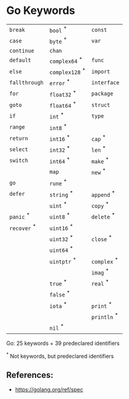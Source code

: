 # Go Keywords

|                        |                           |                        |
| ---------------------- | ------------------------- | ---------------------- |
| `break`                | `bool` <sup>*</sup>       | `const`                |
| `case`                 | `byte` <sup>*</sup>       | `var`                  |
| `continue`             | `chan`                    |                        |
| `default`              | `complex64` <sup>*</sup>  | `func`                 |
| `else`                 | `complex128` <sup>*</sup> | `import`               |
| `fallthrough`          | `error` <sup>*</sup>      | `interface`            |
| `for`                  | `float32` <sup>*</sup>    | `package`              |
| `goto`                 | `float64` <sup>*</sup>    | `struct`               |
| `if`                   | `int` <sup>*</sup>        | `type`                 |
| `range`                | `int8` <sup>*</sup>       |                        |
| `return`               | `int16` <sup>*</sup>      | `cap` <sup>*</sup>     |
| `select`               | `int32` <sup>*</sup>      | `len` <sup>*</sup>     |
| `switch`               | `int64` <sup>*</sup>      | `make` <sup>*</sup>    |
|                        | `map`                     | `new` <sup>*</sup>     |
| `go`                   | `rune` <sup>*</sup>       |                        |
| `defer`                | `string` <sup>*</sup>     | `append` <sup>*</sup>  |
|                        | `uint` <sup>*</sup>       | `copy` <sup>*</sup>    |
| `panic` <sup>*</sup>   | `uint8` <sup>*</sup>      | `delete` <sup>*</sup>  |
| `recover` <sup>*</sup> | `uint16` <sup>*</sup>     |                        |
|                        | `uint32` <sup>*</sup>     | `close` <sup>*</sup>   |
|                        | `uint64` <sup>*</sup>     |                        |
|                        | `uintptr` <sup>*</sup>    | `complex` <sup>*</sup> |
|                        |                           | `imag` <sup>*</sup>    |
|                        | `true` <sup>*</sup>       | `real` <sup>*</sup>    |
|                        | `false` <sup>*</sup>      |                        |
|                        | `iota` <sup>*</sup>       | `print` <sup>*</sup>   |
|                        |                           | `println` <sup>*</sup> |
|                        | `nil` <sup>*</sup>        |                        |

Go: 25 keywords + 39 predeclared identifiers

<sup>\*</sup> Not keywords, but predeclared identifiers



## References:

- https://golang.org/ref/spec
